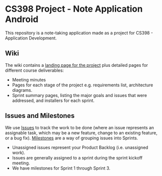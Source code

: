 # CS398 Project - Note Application Android

This repository is a note-taking application made as a project for CS398 - Application Development.

## Wiki

The wiki contains a [landing page for the project](https://git.uwaterloo.ca/i4chung/cs398-project/-/wikis/home) plus detailed pages for different course deliverables:

* Meeting minutes
* Pages for each stage of the project e.g. requirements list, architecture diagrams.
* Sprint summary pages, listing the major goals and issues that were addressed, and installers for each sprint.

## Issues and Milestones

We use [Issues](https://git.uwaterloo.ca/i4chung/cs398-project/-/issues) to track the work to be done (where an issue represents an assignable task, which may be a new feature, change to an existing feature, or a bug fix). [Milestones](https://git.uwaterloo.ca/i4chung/cs398-project/-/milestones) are a way of grouping issues into Sprints.

* Unassigned issues represent your Product Backlog (i.e. unassigned work).
* Issues are generally assigned to a sprint during the sprint kickoff meeting. 
* We have milestones for Sprint 1 through Sprint 3.
